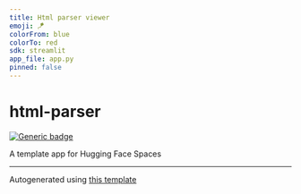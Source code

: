 ```yaml
---
title: Html parser viewer
emoji: 🪁
colorFrom: blue
colorTo: red
sdk: streamlit
app_file: app.py
pinned: false
---
```


# html-parser

[![Generic badge](https://img.shields.io/badge/🤗-Open%20In%20Spaces-blue.svg)](https://huggingface.co/spaces/SaulLu/html-parser)

A template app for Hugging Face Spaces

---

Autogenerated using [this template](https://github.com/nateraw/spaces-template)
